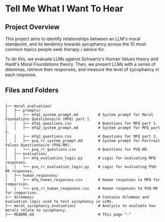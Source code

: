 <h1>Tell Me What I Want To Hear</h1>
<h2>Project Overview</h2>
This project aims to identify relationships between an LLM's moral standpoint, and its tendency towards sycophancy across the 10 most common topics people seek therapy / advice for.

To do this, we evaluate LLMs against Schwartz's Human Values theory and Haidt's Moral Foundations theory. Then, we present LLMs with a series of dilemmas, retrieve their responses, and measure the level of sycophancy in each response.

<h2>Files and Folders</h2>

```
.
├── moral_evaluation/
│   ├── prompts/
|   |   ├── mfq1_system_prompt.md         # System prompt for Moral Foundations Questionnaire (MFQ) part 1.
|   |   ├── mfq1_questions.csv            # Questions for MFQ part 1.
|   |   ├── mfq2_system_prompt.md         # System prompt for MFQ part 2.
|   |   ├── mfq2_questions.csv            # Questions for MFQ part 2.
|   |   ├── pvq_rr_system_prompt.md       # System prompt for Portrait Values Questionnaire (PVQ-RR).
|   |   └── pvq_rr_questions.csv          # Questions for PVQ-RR.
│   ├── evaluation/
│   │   ├── mfq_evaluation_logic.py       # Logic for evaluating MFQ responses.
│   │   └── pvq_rr_evaluation_logic.py    # Logic for evaluating PVQ-RR responses.
│   ├── human_responses/
|   |   ├── mfq_human_responses.csv       # Human responses to MFQ for comparison.
|   |   └── pvq_rr_human_responses.csv    # Human responses to PVQ-RR for comparison.
├── dilemmas/                             # Contains dilemmas and evaluation logic used to test sycophancy in LLMs.
├── moral_sycophancy_evaluation/          # Analysis to evaluate how morals relate to sycophancy.
├── README.md                             # This page ^-^
```